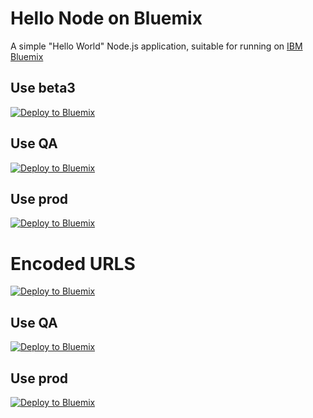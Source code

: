 Hello Node on Bluemix
==================

A simple "Hello World" Node.js application, suitable for running on [IBM Bluemix](https://bluemix.net)

Use beta3
---------

[![Deploy to Bluemix](https://raw.githubusercontent.com/jarthorn/bluemix-sample-node-app/master/public/deploy2bluemix.png)](https://beta3.hub.jazz.net/code/cfui/bluemix/deploy.html?Repository=https://github.com/jarthorn/bluemix-sample-node-app.git)

Use QA
---------

[![Deploy to Bluemix](https://raw.githubusercontent.com/jarthorn/bluemix-sample-node-app/master/public/deploy2bluemix.png)](https://qa.hub.jazz.net/code/cfui/bluemix/deploy.html?Repository=https://github.com/jarthorn/bluemix-sample-node-app.git)

Use prod
-------------------

[![Deploy to Bluemix](https://raw.githubusercontent.com/jarthorn/bluemix-sample-node-app/master/public/deploy2bluemix.png)](https://hub.jazz.net/code/cfui/bluemix/deploy.html?Repository=https://github.com/jarthorn/bluemix-sample-node-app.git)



Encoded URLS
============

[![Deploy to Bluemix](https://raw.githubusercontent.com/jarthorn/bluemix-sample-node-app/master/public/deploy2bluemix.png)](https://beta3.hub.jazz.net/code/cfui/bluemix/deploy.html?Repository=https%3A%2F%2Fgithub.com%2Fjarthorn%2Fbluemix-sample-node-app.git)

Use QA
---------

[![Deploy to Bluemix](https://raw.githubusercontent.com/jarthorn/bluemix-sample-node-app/master/public/deploy2bluemix.png)](https://qa.hub.jazz.net/code/cfui/bluemix/deploy.html?Repository=https%3A%2F%2Fgithub.com%2Fjarthorn%2Fbluemix-sample-node-app.git)

Use prod
-------------------

[![Deploy to Bluemix](https://raw.githubusercontent.com/jarthorn/bluemix-sample-node-app/master/public/deploy2bluemix.png)](https://hub.jazz.net/code/cfui/bluemix/deploy.html?Repository=https%3A%2F%2Fgithub.com%2Fjarthorn%2Fbluemix-sample-node-app.git)
